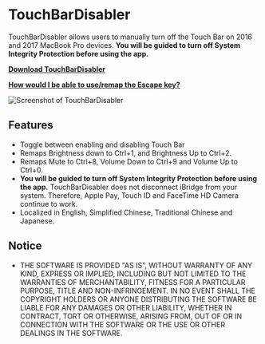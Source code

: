 # TouchBarDisabler
TouchBarDisabler allows users to manually turn off the Touch Bar on 2016 and 2017 MacBook Pro devices.
**You will be guided to turn off System Integrity Protection before using the app.**

**[Download TouchBarDisabler](https://github.com/LumingYin/TouchBarDisabler/releases/download/1.7/TouchBarDisabler-1.7.dmg)**

**[How would I be able to use/remap the Escape key?](https://github.com/HiKay/TouchBarDisabler/issues/1)**

![](https://raw.githubusercontent.com/HiKay/TouchBarDisabler/master/screenshots/screenshot.jpg "Screenshot of TouchBarDisabler")

## Features
- Toggle between enabling and disabling Touch Bar
- Remaps Brightness down to Ctrl+1, and Brightness Up to Ctrl+2.
- Remaps Mute to Ctrl+8, Volume Down to Ctrl+9 and Volume Up to Ctrl+0.
- **You will be guided to turn off System Integrity Protection before using the app.** TouchBarDisabler does not disconnect iBridge from your system. Therefore, Apple Pay, Touch ID and FaceTime HD Camera continue to work.
- Localized in English, Simplified Chinese, Traditional Chinese and Japanese.

## Notice
- THE SOFTWARE IS PROVIDED "AS IS", WITHOUT WARRANTY OF ANY KIND, EXPRESS OR IMPLIED, INCLUDING BUT NOT LIMITED TO THE WARRANTIES OF MERCHANTABILITY, FITNESS FOR A PARTICULAR PURPOSE, TITLE AND NON-INFRINGEMENT. IN NO EVENT SHALL THE COPYRIGHT HOLDERS OR ANYONE DISTRIBUTING THE SOFTWARE BE LIABLE FOR ANY DAMAGES OR OTHER LIABILITY, WHETHER IN CONTRACT, TORT OR OTHERWISE, ARISING FROM, OUT OF OR IN CONNECTION WITH THE SOFTWARE OR THE USE OR OTHER DEALINGS IN THE SOFTWARE.
